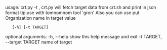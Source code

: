 usage: crt.py -t <organizarion name or domain> , crt.py will fetch target data from crt.sh and print in json format
tip:use with tomnomnom tool 'gron'
Also you can use put Organization name in target value 

       [-h] [-t TARGET]

optional arguments:
  -h, --help            show this help message and exit
  -t TARGET, --target TARGET
                        name of target
